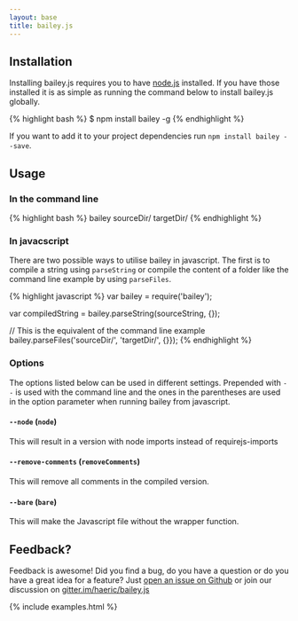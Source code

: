 ```yaml
---
layout: base
title: bailey.js
---
```


## Installation
Installing bailey.js requires you to have [node.js](http://nodejs.org/) installed. If you have those installed it is as simple as running the command below to install bailey.js globally.

{% highlight bash %}
  $ npm install bailey -g
{% endhighlight %}

If you want to add it to your project dependencies run `npm install bailey --save`.

## Usage

### In the command line
{% highlight bash %}
  bailey sourceDir/ targetDir/
{% endhighlight %}

### In javacscript
There are two possible ways to utilise bailey in javascript. The first is to
compile a string using `parseString` or compile the content of a folder like
the command line example by using `parseFiles`.

{% highlight javascript %}
  var bailey = require('bailey');

  var compiledString = bailey.parseString(sourceString, {});

  // This is the equivalent of the command line example
  bailey.parseFiles('sourceDir/', 'targetDir/', {}});
{% endhighlight %}


### Options
The options listed below can be used in different settings. Prepended with `--`
is used with the command line and the ones in the parentheses are used in the
option parameter when running bailey from javascript.

#### `--node` (`node`)
This will result in a version with node imports instead of requirejs-imports

#### `--remove-comments` (`removeComments`)
This will remove all comments in the compiled version.

#### `--bare` (`bare`)
This will make the Javascript file without the wrapper function.

## Feedback?
Feedback is awesome! Did you find a bug, do you have a question or do you have a great idea for a feature? Just [open an issue on Github](https://github.com/haeric/bailey.js/issues/new) or join our discussion on [gitter.im/haeric/bailey.js](https://gitter.im/haeric/bailey.js)

{% include examples.html %}
